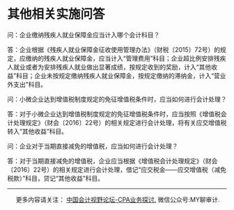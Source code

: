 ﻿其他相关实施问答
========

问：企业缴纳残疾人就业保障金应当计入哪个会计科目？

答：企业根据《残疾人就业保障金征收使用管理办法》（财税〔2015〕72号）的规定，应缴纳的残疾人就业保障金，应当计入“管理费用”科目；企业超比例安排残疾人就业或者为安排残疾人就业做出显著成绩，按规定收到的奖励，计入“其他收益”科目；企业未按规定缴纳残疾人就业保障金，按规定缴纳的滞纳金，计入“营业外支出”科目。

问：小微企业达到增值税制度规定的免征增值税条件时，应当如何进行会计处理？

答：对于小微企业达到增值税制度规定的免征增值税条件时，应当按照《增值税会计处理规定》（财会〔2016〕22号）的相关规定进行会计处理，将有关应交增值税转入“其他收益”科目。

问：企业对于当期直接减免的增值税，应当如何进行会计处理？

答：对于当期直接减免的增值税，企业应当根据《增值税会计处理规定》（财会〔2016〕22号）的相关规定进行会计处理，借记“应交税金——应交增值税（减免税款）”科目，贷记“其他收益”科目。

* * *

     更多内容请关注： [中国会计视野论坛-CPA业务探讨.](https://bbs.esnai.com/thread-5354530-1-3.html) 微信公众号:MY聊审计.